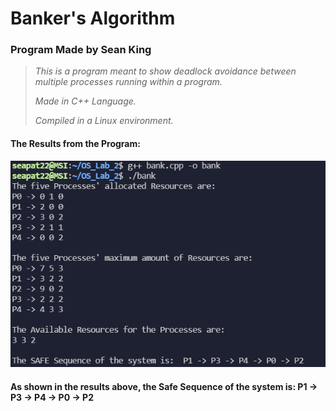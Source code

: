 # Banker's Algorithm
### Program Made by Sean King

> _This is a program meant to show deadlock avoidance between multiple
> processes running within a program._
>
> _Made in C++ Language._
>
> _Compiled in a Linux environment._

#### The Results from the Program:
![The Results from the Program](https://github.com/SeaPat22/OS_Lab_2/blob/main/Banker's%20Algorithm%20Results.png)

#### As shown in the results above, the Safe Sequence of the system is:  P1 -> P3 -> P4 -> P0 -> P2

